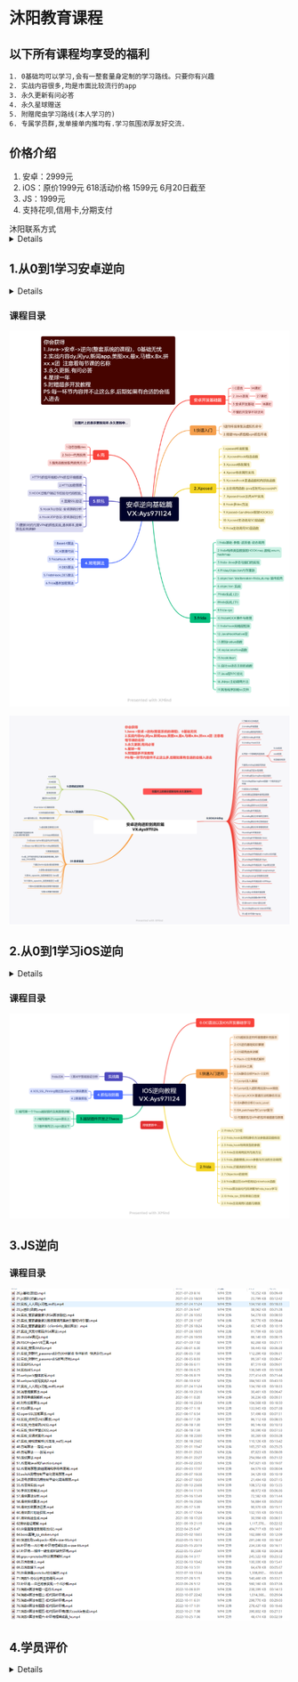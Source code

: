 

# 沐阳教育课程



## <summary>以下所有课程均享受的福利</summary>

    1. 0基础均可以学习,会有一整套量身定制的学习路线。只要你有兴趣
    2. 实战内容很多,均是市面比较流行的app
    3. 永久更新有问必答
    4. 永久星球赠送
    5. 附赠爬虫学习路线(本人学习的)
    6. 专属学员群,发单接单内推均有.学习氛围浓厚友好交流.

## <summary>价格介绍</summary>

1. 安卓：2999元
2. iOS：原价1999元    618活动价格 1599元 6月20日截至
3. JS：1999元
4. 支持花呗,信用卡,分期支付

<summary>沐阳联系方式</summary>

<details>

​	VX:Ays971124

​	公开课B站地址:  https://space.bilibili.com/439348342?spm_id_from=333.1007.0.0

</details>	

## 1.从0到1学习安卓逆向

<details>

1. 每集大概20-30分钟.思维导图代表课程目录。学习时长自己判断哦

</details>

### 课程目录

![安卓逆向基础篇](安卓逆向基础篇.png)

![安卓逆向进阶到高阶篇](安卓逆向进阶到高阶篇.png)

## 2.从0到1学习iOS逆向

<details>

1. 每集大概20-30分钟.思维导图代表课程目录。学习时长自己判断哦

</details>

### 课程目录

![IOS逆向教程](./IOS逆向教程.png)

## 3.JS逆向

### 课程目录

![image-20230602113652385](README.assets/image-20230602113652385.png)

## 4.学员评价

<details>



![评价1](学员评价/评价1.jpg)

![评价2](学员评价/评价2.jpg)

![评价3](学员评价/评价3.jpg)

![评价4](学员评价/评价4.jpg)

![评价5](学员评价/评价5.jpg)

![评价6](学员评价/评价6.jpg)

![评价7](学员评价/评价7.jpg)

![评价8](学员评价/评价8.jpg)

![评价9](学员评价/评价9.jpg)

![评价10](学员评价/评价10.jpg)

![评价11](学员评价/评价11.jpg)

</details>
